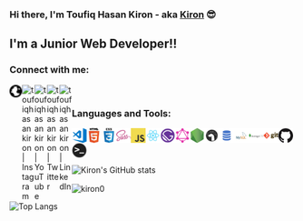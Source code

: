 ### Hi there, I'm Toufiq Hasan Kiron - aka <a href="https://toufiqhasankiron.me" target="_blank">Kiron</a> 😎


## I'm a Junior Web Developer!!


### Connect with me:

<a href="https://toufiqhasankiron.me" target="_blank"><img align="left" alt="toufiqhasankiron.me" width="22px" src="https://raw.githubusercontent.com/iconic/open-iconic/master/svg/globe.svg" /></a>
<a href="https://facebook.com/toufiqhasankiron" target="_blank"><img align="left" alt="" width="22px" src="https://cdn.jsdelivr.net/npm/simple-icons@v3/icons/facebook.svg" /></a>
<a href="https://instagram.com/toufiq_hasan_kiron" target="_blank"><img align="left" alt="toufiqhasankiron | Instagram" width="22px" src="https://cdn.jsdelivr.net/npm/simple-icons@v3/icons/instagram.svg" /></a>
<a href="https://www.youtube.com/channel/UCS_vQ5IzXERnAfxVQ-998Pw" target="_blank"><img align="left" alt="toufiqhasankiron | YouTube" width="22px" src="https://cdn.jsdelivr.net/npm/simple-icons@v3/icons/youtube.svg" /></a>
<a href="https://twitter.com/ToufiqHasan0" target="_blank"><img align="left" alt="toufiqhasankiron | Twitter" width="22px" src="https://cdn.jsdelivr.net/npm/simple-icons@v3/icons/twitter.svg" /></a>
<a href="https://linkedin.com/in/toufiq-hasan-kiron" target="_blank"><img align="left" alt="toufiqhasankiron | LinkedIn" width="22px" src="https://cdn.jsdelivr.net/npm/simple-icons@v3/icons/linkedin.svg" /></a>

<br/>

### Languages and Tools:

<img align="left" alt="Visual Studio Code" width="26px" src="https://raw.githubusercontent.com/github/explore/80688e429a7d4ef2fca1e82350fe8e3517d3494d/topics/visual-studio-code/visual-studio-code.png" />
<img align="left" alt="HTML5" width="26px" src="https://raw.githubusercontent.com/github/explore/80688e429a7d4ef2fca1e82350fe8e3517d3494d/topics/html/html.png" />
<img align="left" alt="CSS3" width="26px" src="https://raw.githubusercontent.com/github/explore/80688e429a7d4ef2fca1e82350fe8e3517d3494d/topics/css/css.png" />
<img align="left" alt="Sass" width="26px" src="https://raw.githubusercontent.com/github/explore/80688e429a7d4ef2fca1e82350fe8e3517d3494d/topics/sass/sass.png" />
<img align="left" alt="JavaScript" width="26px" src="https://raw.githubusercontent.com/github/explore/80688e429a7d4ef2fca1e82350fe8e3517d3494d/topics/javascript/javascript.png" />
<img align="left" alt="React" width="26px" src="https://raw.githubusercontent.com/github/explore/80688e429a7d4ef2fca1e82350fe8e3517d3494d/topics/react/react.png" />
<img align="left" alt="Gatsby" width="26px" src="https://raw.githubusercontent.com/github/explore/e94815998e4e0713912fed477a1f346ec04c3da2/topics/gatsby/gatsby.png" />
<img align="left" alt="GraphQL" width="26px" src="https://raw.githubusercontent.com/github/explore/80688e429a7d4ef2fca1e82350fe8e3517d3494d/topics/graphql/graphql.png" />
<img align="left" alt="Node.js" width="26px" src="https://raw.githubusercontent.com/github/explore/80688e429a7d4ef2fca1e82350fe8e3517d3494d/topics/nodejs/nodejs.png" />
<img align="left" alt="Deno" width="26px" src="https://raw.githubusercontent.com/github/explore/361e2821e2dea67711cde99c9c40ed357061cf27/topics/deno/deno.png" />
<img align="left" alt="SQL" width="26px" src="https://raw.githubusercontent.com/github/explore/80688e429a7d4ef2fca1e82350fe8e3517d3494d/topics/sql/sql.png" />
<img align="left" alt="MySQL" width="26px" src="https://raw.githubusercontent.com/github/explore/80688e429a7d4ef2fca1e82350fe8e3517d3494d/topics/mysql/mysql.png" />
<img align="left" alt="MongoDB" width="26px" src="https://raw.githubusercontent.com/github/explore/80688e429a7d4ef2fca1e82350fe8e3517d3494d/topics/mongodb/mongodb.png" />
<img align="left" alt="Git" width="26px" src="https://raw.githubusercontent.com/github/explore/80688e429a7d4ef2fca1e82350fe8e3517d3494d/topics/git/git.png" />
<img align="left" alt="GitHub" width="26px" src="https://raw.githubusercontent.com/github/explore/78df643247d429f6cc873026c0622819ad797942/topics/github/github.png" />
<img align="left" alt="Terminal" width="26px" src="https://raw.githubusercontent.com/github/explore/80688e429a7d4ef2fca1e82350fe8e3517d3494d/topics/terminal/terminal.png" />

<br /><br /><br />

![Kiron's GitHub stats](https://github-readme-stats.vercel.app/api?username=kiron0&theme=nightowl&show_icons=true)

<p><img align="center" src="https://github-readme-streak-stats.herokuapp.com/?user=kiron0&layout=compact&theme=nightowl" alt="kiron0" /></p>

![Top Langs](https://github-readme-stats.vercel.app/api/top-langs/?username=kiron0&theme=nightowl&layout=compact)
